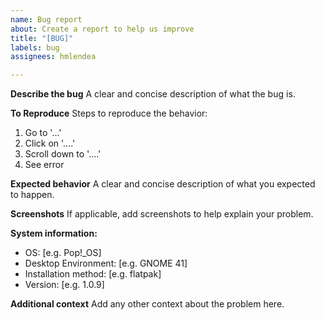 ```yaml
---
name: Bug report
about: Create a report to help us improve
title: "[BUG]"
labels: bug
assignees: hmlendea

---
```


**Describe the bug**
A clear and concise description of what the bug is.

**To Reproduce**
Steps to reproduce the behavior:
1. Go to '...'
2. Click on '....'
3. Scroll down to '....'
4. See error

**Expected behavior**
A clear and concise description of what you expected to happen.

**Screenshots**
If applicable, add screenshots to help explain your problem.

**System information:**
 - OS: [e.g. Pop!_OS]
 - Desktop Environment: [e.g. GNOME 41]
 - Installation method: [e.g. flatpak]
 - Version: [e.g. 1.0.9]

**Additional context**
Add any other context about the problem here.
